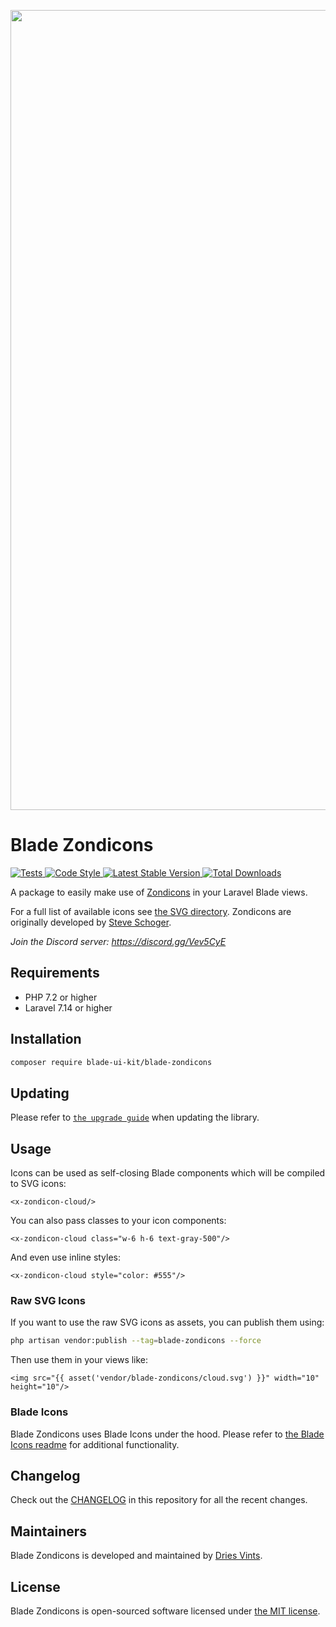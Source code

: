 <p align="center">
    <img src="https://github.com/blade-ui-kit/art/blob/main/socialcard-blade-zondicons.png" width="1280" title="Social Card Blade UI Kit">
</p>

# Blade Zondicons

<a href="https://github.com/blade-ui-kit/blade-zondicons/actions?query=workflow%3ATests">
    <img src="https://github.com/blade-ui-kit/blade-zondicons/workflows/Tests/badge.svg" alt="Tests">
</a>
<a href="https://github.com/blade-ui-kit/blade-zondicons/actions?query=workflow%3A%22Code+Style%22">
    <img src="https://github.com/blade-ui-kit/blade-zondicons/workflows/Code%20Style/badge.svg" alt="Code Style">
</a>
<a href="https://packagist.org/packages/blade-ui-kit/blade-zondicons">
    <img src="https://poser.pugx.org/blade-ui-kit/blade-zondicons/v/stable.svg" alt="Latest Stable Version">
</a>
<a href="https://packagist.org/packages/blade-ui-kit/blade-zondicons">
    <img src="https://poser.pugx.org/blade-ui-kit/blade-zondicons/d/total.svg" alt="Total Downloads">
</a>

A package to easily make use of [Zondicons](http://www.zondicons.com) in your Laravel Blade views.

For a full list of available icons see [the SVG directory](./resources/svg). Zondicons are originally developed by [Steve Schoger](https://twitter.com/steveschoger).

*Join the Discord server: https://discord.gg/Vev5CyE*

## Requirements

- PHP 7.2 or higher
- Laravel 7.14 or higher

## Installation

```bash
composer require blade-ui-kit/blade-zondicons
```

## Updating

Please refer to [`the upgrade guide`](UPGRADE.md) when updating the library.

## Usage

Icons can be used as self-closing Blade components which will be compiled to SVG icons:

```blade
<x-zondicon-cloud/>
```

You can also pass classes to your icon components:

```blade
<x-zondicon-cloud class="w-6 h-6 text-gray-500"/>
```

And even use inline styles:

```blade
<x-zondicon-cloud style="color: #555"/>
```

### Raw SVG Icons

If you want to use the raw SVG icons as assets, you can publish them using:

```bash
php artisan vendor:publish --tag=blade-zondicons --force
```

Then use them in your views like:

```blade
<img src="{{ asset('vendor/blade-zondicons/cloud.svg') }}" width="10" height="10"/>
```

### Blade Icons

Blade Zondicons uses Blade Icons under the hood. Please refer to [the Blade Icons readme](https://github.com/blade-ui-kit/blade-icons) for additional functionality.

## Changelog

Check out the [CHANGELOG](CHANGELOG.md) in this repository for all the recent changes.

## Maintainers

Blade Zondicons is developed and maintained by [Dries Vints](https://driesvints.com).

## License

Blade Zondicons is open-sourced software licensed under [the MIT license](LICENSE.md).
